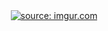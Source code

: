 <div align="center">
  <a href="https://imgur.com/rBZzpwL"><img src="https://i.imgur.com/rBZzpwLm.png" title="source: imgur.com" /></a>
<div>


